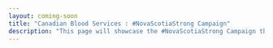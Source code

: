 ```yaml
---
layout: coming-soon
title: "Canadian Blood Services : #NovaScotiaStrong Campaign"
description: "This page will showcase the #NovaScotiaStrong Campaign that I helped design with Canadian Blood Services."
---
```

